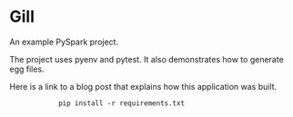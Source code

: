 # Gill

An example PySpark project.

The project uses pyenv and pytest.  It also demonstrates how to generate egg files.

Here is a link to a blog post that explains how this application was built.


                pip install -r requirements.txt
